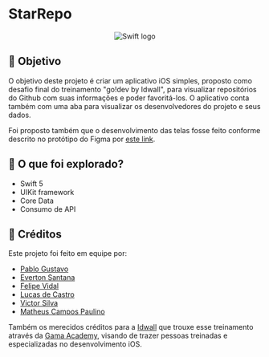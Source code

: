 
#  StarRepo

<p align="center">
  <img src="https://developer.apple.com/assets/elements/icons/swift/swift-64x64_2x.png" alt="Swift logo"/>
</p>

## 🎯 Objetivo

O objetivo deste projeto é criar um aplicativo iOS simples, proposto como desafio final do treinamento "go!dev by Idwall", para visualizar repositórios do Github com suas informações e poder favoritá-los. O aplicativo conta também com uma aba para visualizar os desenvolvedores do projeto e seus dados.

Foi proposto também que o desenvolvimento das telas fosse feito conforme descrito no protótipo do Figma por [este link](https://www.figma.com/file/UjMSUj1mqMP9OSTfzDpZce/Desafio_Final).

## 🦅 O que foi explorado?
* Swift 5
* UIKit framework
* Core Data
* Consumo de API

## 📘 Créditos
Este projeto foi feito em equipe por:
* [Pablo Gustavo](https://github.com/Pablo1Gustavo)
* [Everton Santana](https://github.com/ecsantana76)
* [Felipe Vidal](https://github.com/felipeisraelvidal)
* [Lucas de Castro](https://github.com/LuxksC)
* [Victor Silva](https://github.com/victorugons)
* [Matheus Campos Paulino](https://github.com/codecampos)

Também os merecidos créditos para a [Idwall](https://idwall.co/) que trouxe esse treinamento através da [Gama Academy](https://www.gama.academy/), visando de trazer pessoas treinadas e especializadas no desenvolvimento iOS.